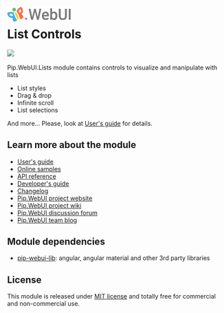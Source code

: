 # <img src="https://github.com/pip-webui/pip-webui/raw/master/doc/Logo.png" alt="Pip.WebUI Logo" style="max-width:30%"> <br/> List Controls

![](https://img.shields.io/badge/license-MIT-blue.svg)

Pip.WebUI.Lists module contains controls to visualize and manipulate with lists

* List styles
* Drag & drop
* Infinite scroll
* List selections

And more... Please, look at [User's guide](https://github.com/pip-webui/pip-webui-lists/blob/master/doc/UsersGuide.md) for details.


## Learn more about the module

- [User's guide](https://github.com/pip-webui/pip-webui-lists/blob/master/doc/UsersGuide.md)
- [Online samples](http://webui.pipdevs.com/pip-webui-lists/index.html)
- [API reference](http://webui-api.pipdevs.com/pip-webui-lists/index.html)
- [Developer's guide](https://github.com/pip-webui/pip-webui-lists/blob/master/doc/DevelopersGuide.md)
- [Changelog](https://github.com/pip-webui/pip-webui-lists/blob/master/CHANGELOG.md)
- [Pip.WebUI project website](http://www.pipwebui.org)
- [Pip.WebUI project wiki](https://github.com/pip-webui/pip-webui/wiki)
- [Pip.WebUI discussion forum](https://groups.google.com/forum/#!forum/pip-webui)
- [Pip.WebUI team blog](https://pip-webui.blogspot.com/)

## <a name="dependencies"></a>Module dependencies

* [pip-webui-lib](https://github.com/pip-webui/pip-webui-lib): angular, angular material and other 3rd party libraries

## <a name="license"></a>License

This module is released under [MIT license](License) and totally free for commercial and non-commercial use.
